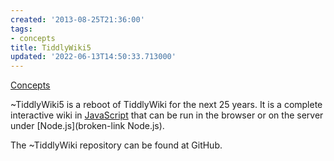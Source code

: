 ```yaml
---
created: '2013-08-25T21:36:00'
tags:
- concepts
title: TiddlyWiki5
updated: '2022-06-13T14:50:33.713000'
---
```


[Concepts](./Concepts.md)

~TiddlyWiki5 is a reboot of TiddlyWiki for the next 25 years. It is a complete interactive wiki in [JavaScript](./JavaScript.md) that can be run in the browser or on the server under [Node.js](broken-link Node.js).

The ~TiddlyWiki repository can be found at GitHub.